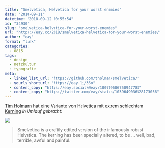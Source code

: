```yaml
---
title: "Smelvetica, Helvetica for your worst enemies"
date: "2018-09-11"
datetime: "2018-09-12 00:55:54"
id: "34930"
slug: "smelvetica-helvetica-for-your-worst-enemies"
url: "https://eay.cc/2018/smelvetica-helvetica-for-your-worst-enemies/"
author: "eay"
format: "link"
categories:
  - 0815
tags:
  - design
  - netzkultur
  - typografie
meta:
  - linked_list_url: "https://github.com/tholman/smelvetica/"
  - yourls_shorturl: "https://eay.li/36o"
  - content_copy: "https://eay.social/@eay/100709606750947788"
  - content_copy: "https://twitter.com/eay/status/1039649036528173056"
---
```


[Tim Holmann](http://tholman.com/) hat eine Variante von Helvetica mit extrem schlechtem [Kerning](https://www.typolexikon.de/kerning/) _in Umlauf gebracht_:

![](https://eay.cc/uploads/2018/smelvetica.png)

> Smelvetica is a craftily edited version of the infamously robust Helvetica. The kerning has been specially altered, to be ... well, bad, terrible, awful and painful.
